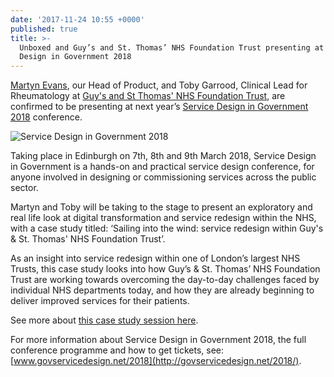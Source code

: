 ```yaml
---
date: '2017-11-24 10:55 +0000'
published: true
title: >-
  Unboxed and Guy’s and St. Thomas’ NHS Foundation Trust presenting at Service
  Design in Government 2018
---
```

[Martyn Evans](https://unboxed.co/people/#martyn-evans), our Head of Product, and Toby Garrood, Clinical Lead for Rheumatology at [Guy's and St Thomas' NHS Foundation Trust](http://www.guysandstthomas.nhs.uk/Home.aspx), are confirmed to be presenting at next year’s [Service Design in Government 2018](http://govservicedesign.net/2018/) conference.<br/>

![Service Design in Government 2018](https://s3-eu-west-1.amazonaws.com/unboxed-web-image-uploader/79f1d37f6f8b9b0b691bfd1bc768abd9.png)

Taking place in Edinburgh on 7th, 8th and 9th March 2018, Service Design in Government is a hands-on and practical service design conference, for anyone involved in designing or commissioning services across the public sector.<br/>

Martyn and Toby will be taking to the stage to present an exploratory and real life look at digital transformation and service redesign within the NHS, with a case study titled: ‘Sailing into the wind: service redesign within Guy's & St. Thomas' NHS Foundation Trust’.<br/>

As an insight into service redesign within one of London’s largest NHS Trusts, this case study looks into how Guy’s & St. Thomas’ NHS Foundation Trust are working towards overcoming the day-to-day challenges faced by individual NHS departments today, and how they are already beginning to deliver improved services for their patients.<br/>

See more about [this case study session here](http://govservicedesign.net/2018/sessions/index.php?session=36).<br/>

For more information about Service Design in Government 2018, the full conference programme and how to get tickets, see: [www.govservicedesign.net/2018](http://govservicedesign.net/2018/).

